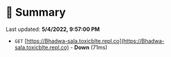 # 📖 Summary
Last updated: **5/4/2022, 9:57:00 PM**

- `GET` [https://Bhadwa-sala.toxicblte.repl.co](https://Bhadwa-sala.toxicblte.repl.co) - **Down** (71ms)
